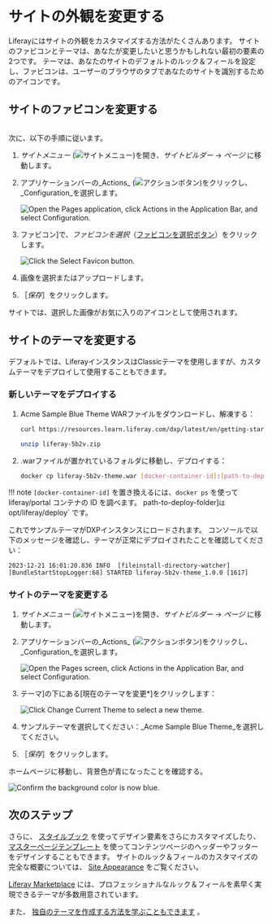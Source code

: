 # サイトの外観を変更する

Liferayにはサイトの外観をカスタマイズする方法がたくさんあります。 サイトのファビコンとテーマは、あなたが変更したいと思うかもしれない最初の要素の2つです。 テーマは、あなたのサイトのデフォルトのルック＆フィールを設定し、ファビコンは、ユーザーのブラウザのタブであなたのサイトを識別するためのアイコンです。

## サイトのファビコンを変更する

```{include} /_snippets/run-liferay-portal.md
```

次に、以下の手順に従います。

1. *サイトメニュー* (![サイトメニュー](../images/icon-product-menu.png))を開き、_サイトビルダー_ &rarr; _ページ_ に移動します。

1. アプリケーションバーの_Actions_ (![アクションボタン](../images/icon-actions.png))をクリックし、_Configuration_を選択します。

   ![Open the Pages application, click Actions in the Application Bar, and select Configuration.](./changing-your-sites-appearance/images/01.png)

1. ファビコン]で、_ファビコンを選択_（[ファビコンを選択ボタン](../images/icon-switch.png)）をクリックします。

   ![Click the Select Favicon button.](./changing-your-sites-appearance/images/02.png)

1. 画像を選択またはアップロードします。

1. ［_保存_］をクリックします。

サイトでは、選択した画像がお気に入りのアイコンとして使用されます。

## サイトのテーマを変更する

デフォルトでは、LiferayインスタンスはClassicテーマを使用しますが、カスタムテーマをデプロイして使用することもできます。

### 新しいテーマをデプロイする

1. Acme Sample Blue Theme WARファイルをダウンロードし、解凍する：

   ```bash
   curl https://resources.learn.liferay.com/dxp/latest/en/getting-started/changing-your-sites-appearance/resources/liferay-5b2v.zip -O
   ```

   ```bash
   unzip liferay-5b2v.zip
   ```

1. .warファイルが置かれているフォルダに移動し、デプロイする：

   ```bash
   docker cp liferay-5b2v-theme.war [docker-container-id]:[path-to-deploy-folder]
   ```

!!! note
    `[docker-container-id]` を置き換えるには、`docker ps` を使って liferay/portal コンテナの ID を調べます。 path-to-deploy-folder]`は`opt/liferay/deploy` です。

これでサンプルテーマがDXPインスタンスにロードされます。 コンソールで以下のメッセージを確認し、テーマが正常にデプロイされたことを確認してください：

```
2023-12-21 16:01:20.836 INFO  [fileinstall-directory-watcher][BundleStartStopLogger:68] STARTED liferay-5b2v-theme_1.0.0 [1617]
```

### サイトのテーマを変更する

1. *サイトメニュー* (![サイトメニュー](../images/icon-product-menu.png))を開き、_サイトビルダー_ &rarr; _ページ_ に移動します。

1. アプリケーションバーの_Actions_ (![アクションボタン](../images/icon-actions.png))をクリックし、_Configuration_を選択します。

   ![Open the Pages screen, click Actions in the Application Bar, and select Configuration.](./changing-your-sites-appearance/images/01.png)

1. テーマ]の下にある[現在のテーマを変更*]をクリックします：

   ![Click Change Current Theme to select a new theme.](./changing-your-sites-appearance/images/03.png)

1. サンプルテーマを選択してください：_Acme Sample Blue Theme_を選択してください。

1. ［_保存_］をクリックします。

ホームページに移動し、背景色が青になったことを確認する。

![Confirm the background color is now blue.](./changing-your-sites-appearance/images/04.png)

## 次のステップ

さらに、 [スタイルブック](../site-building/site-appearance/style-books/using-a-style-book-to-standardize-site-appearance.md) を使ってデザイン要素をさらにカスタマイズしたり、 [マスターページテンプレート](../site-building/creating-pages/defining-headers-and-footers/master-page-templates.md) を使ってコンテンツページのヘッダーやフッターをデザインすることもできます。 サイトのルック＆フィールのカスタマイズの完全な概要については、 [Site Appearance](../site-building/site-appearance/site-appearance.md) をご覧ください。

[Liferay Marketplace](../system-administration/installing-and-managing-apps/using-marketplace.md) には、プロフェッショナルなルック＆フィールを素早く実現できるテーマが多数用意されています。

また、 [独自のテーマを作成する方法を学ぶこともできます](../site-building/site-appearance/themes/introduction-to-themes.md) 。

<!-- ## Changing Your Site's Logo

Coming soon! -->
